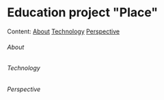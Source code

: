 # Education project "Place"

Content:
[About](#about)
[Technology](#technology)
[Perspective](#perspective)

###### About
###### Technology
###### Perspective
